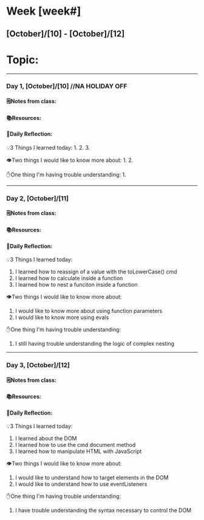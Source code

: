 # Week [week#]
## [October]/[10] - [October]/[12]

# Topic:

___

### Day 1, [October]/[10] //NA HOLIDAY OFF

#### 🗒️Notes from class:

#### 📚Resources:


#### 💭Daily Reflection:

💡3 Things I learned today:
1. 
2. 
3. 

👁️Two things I would like to know more about:
1. 
2. 

✋One thing I'm having trouble understanding:
1. 


___

### Day 2, [October]/[11] 

#### 🗒️Notes from class:

#### 📚Resources:


#### 💭Daily Reflection:

💡3 Things I learned today:
1. I learned how to reassign of a value with the toLowerCase() cmd
2. I learned how to calculate inside a function 
3. I learned how to nest a funciton inside a function

👁️Two things I would like to know more about:
1. I would like to know more about using function parameters
2. I would like to know more using evals

✋One thing I'm having trouble understanding:
1. I still having trouble understanding the logic of complex nesting

___

### Day 3, [October]/[12]
#### 🗒️Notes from class:

#### 📚Resources:


#### 💭Daily Reflection:

💡3 Things I learned today:
1. I learned about the DOM
2. I learned how to use the cmd document method
3. I learned how to manipulate HTML with JavaScript

👁️Two things I would like to know more about:
1. I would like to understand how to target elements in the DOM
2. I would like to understand how to use eventListeners 

✋One thing I'm having trouble understanding:
1. I have trouble understanding the syntax necessary to control the DOM
 

